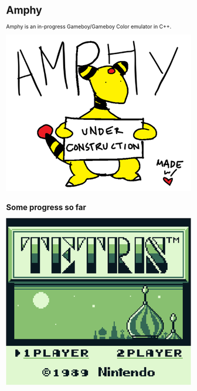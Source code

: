 # Amphy

Amphy is an in-progress Gameboy/Gameboy Color emulator in C++.

![amphy](./img/construction.bmp)

## Some progress so far

![tetris](./tetris-title.png)
